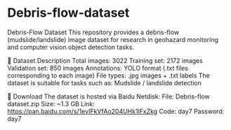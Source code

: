 # Debris-flow-dataset
Debris-Flow Dataset
This repository provides a debris-flow (mudslide/landslide) image dataset for research in geohazard monitoring and computer vision object detection tasks.

📂 Dataset Description
Total images: 3022
Training set: 2172 images
Validation set: 850 images
Annotations: YOLO format (.txt files corresponding to each image)
File types: .jpg images + .txt labels
The dataset is suitable for tasks such as:
Mudslide / landslide detection

🔗 Download
The dataset is hosted via Baidu Netdisk:
File: Debris-flow dataset.zip
Size: ~1.3 GB
Link: https://pan.baidu.com/s/1evIFkVfAo204UHk1lFxZkg Code: day7
Password: day7
